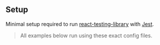 ## Setup

Minimal setup required to run [react-testing-library](https://github.com/kentcdodds/react-testing-library) with [Jest](https://jestjs.io/).

> All examples below run using these exact config files.
